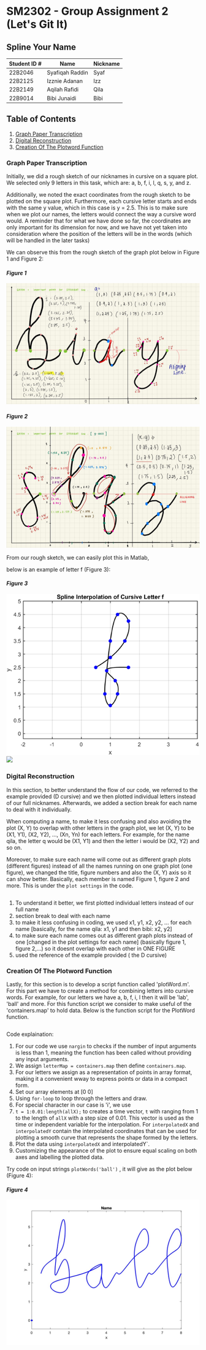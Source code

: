 # SM2302 - Group Assignment 2 (Let's Git It)
## Spline Your Name 


| Student ID \# | Name            | Nickname |
|---------------|-----------------|----------|
| 22B2046       | Syafiqah Raddin | Syaf     |
| 22B2125       | Izznie Adanan   | Izz      |
| 22B2149       | Aqilah Rafidi   | Qila     |  
| 22B9014       | Bibi Junaidi    | Bibi     |

## Table of Contents

1.  [Graph Paper Transcription](#graph-paper-transcription)
2.  [Digital Reconstruction](#digital-reconstruction)
3.  [Creation Of The Plotword Function](#creation-of-the-plotword-function)

### Graph Paper Transcription

Initially, we did a rough sketch of our nicknames in cursive on a square plot. 
We selected only 9 letters in this task, which are: a, b, f, i, l, q, s, y, and z.

Additionally, we noted the exact coordinates from the rough sketch to be plotted on the square plot.
Furthermore, each cursive letter starts and ends with the same y value, which in this case is y = 2.5. 
This is to make sure when we plot our names, the letters would connect the way a cursive word would. 
A reminder that for what we have done so far, the coordinates are only important for its dimension for now, and we have not yet taken into consideration where the position of the letters will be in the words (which will be handled in the later tasks) 

We can observe this from the rough sketch of the graph plot below in Figure 1 and Figure 2:

#### *Figure 1*
![](pictureone.jpeg)


#### *Figure 2*
![](picturetwo.jpeg)


From our rough sketch, we can easily plot this in Matlab, 

below is an example of letter f (Figure 3):

#### *Figure 3*
![](untitled1.png) ![](fsketch.jpg)

### Digital Reconstruction

In this section, to better understand the flow of our code, we referred to the example provided (D cursive)
and we then plotted individual letters instead of our full nicknames.
Afterwards, we added a section break for each name to deal with it individually.  

When computing a name, to make it less confusing and also avoiding the plot (X, Y) to overlap with other letters in the graph plot, 
we let (X, Y) to be (X1, Y1), (X2, Y2), ..., (Xn, Yn) for each letters. 
For example, for the name qila, the letter q would be (X1, Y1) and then the letter i would be (X2, Y2) and so on. 

Moreover, to make sure each name will come out as different graph plots (different figures)
instead of all the names running on one graph plot (one figure), we changed the title, figure numbers
and also the (X, Y) axis so it can show better. Basically, each member is named Figure 1, figure 2 and more.
This is under the `plot settings` in the code. 

```
```


1. To understand it better, we first plotted individual letters instead of our full name
2. section break to deal with each name 
3. to make it less confusing in coding, we used x1, y1, x2, y2, ... for each name 
[basically, for the name qila: x1, y1 and then bibi: x2, y2]
4. to make sure each name comes out as different graph plots instead of one 
[changed in the plot settings for each name]
(basically figure 1, figure 2,...) 
so it doesnt overlap with each other in ONE FIGURE 
5. used the reference of the example provided ( the D cursive) 



### Creation Of The Plotword Function 

Lastly, for this section is to develop a script function called 'plotWord.m'. For this part we have to create a  method for combining letters into cursive words.
For example, for our letters we have a, b, f, i, l then it will be 'lab', 'ball' and more.
For this function script we consider to make useful of the 'containers.map' to hold data.
Below is the function script for the PlotWord function.

```
```

Code explaination:
1. For our code we use `nargin` to checks if the number of input arguments is less than 1, meaning the function has been called without providing any input arguments.
2. We assign `letterMap = containers.map` then define `containers.map`.
3. For our letters we assign as a representation of points in array format, making it a convenient wway to express points or data in a compact form.
4. Set our array elements at [0 0]
5. Using `for-loop` to loop through the letters and draw.
6. For special character in our case is 'i', we use ` `
7. ` t = 1:0.01:length(allX); ` to creates a time vector, `t` with ranging from 1 to the length of `allX` with a step size of 0.01. This vector is used as the time or independent variable for the interpolation.
For `interpolatedX` and `interpolatedY` contain the interpolated coordinates that can be used for plotting a smooth curve that represents the shape formed by the letters.
8. Plot the data using `interpolatedX` and interpolatedY`.
9. Customizing the appearance of the plot to ensure equal scaling on both axes and labelling the plotted data.

Try code on input strings `plotWords('ball')` , it will give as the plot below (Figure 4):

#### *Figure 4*
![](picturethree.jpg)
